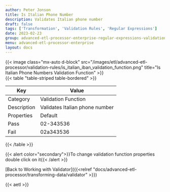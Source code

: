```yaml
---
author: Peter Jonson
title: Is Italian Phone Number
description: Validates Italian phone number
draft: false
tags: ['Transformation', 'Validation Rules', 'Regular Expressions']
date: 2023-02-23
group: advanced-etl-processor-enterprise-regular-expressions-validation
menu: advanced-etl-processor-enterprise
layout: docs
---
```


{{< image class="mx-auto d-block"  src="/images/etl/advanced-etl-processor/validation-rules/is_italian_iban_validation_function.png" title="Is Italian Phone Numbers Validation Function" >}}
\
{{< table "table-striped table-bordered" >}}

| Key         | Value                          |
| ----------- | ------------------------------ |
| Category    | Validation Function            |
| Description | Validates Italian phone number |
| Properties  | Default                        |
| Pass        | 02-343536                      |
| Fail        | 02a343536                      |

{{< /table >}}

{{< alert color="secondary">}}To change validation function properties double click on it{{< /alert >}}

[Back to Working with Validator]({{<relref "docs/advanced-etl-processor/transforming-data/validator" >}})

{{< aetl >}}
